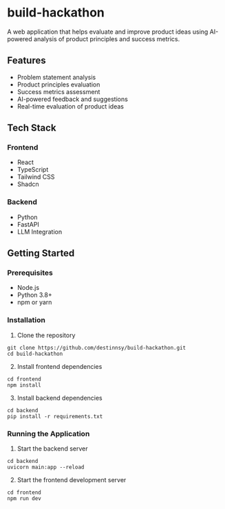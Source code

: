 # build-hackathon

A web application that helps evaluate and improve product ideas using AI-powered analysis of product principles and success metrics.

## Features

- Problem statement analysis
- Product principles evaluation
- Success metrics assessment
- AI-powered feedback and suggestions
- Real-time evaluation of product ideas

## Tech Stack

### Frontend

- React
- TypeScript
- Tailwind CSS
- Shadcn

### Backend

- Python
- FastAPI
- LLM Integration

## Getting Started

### Prerequisites

- Node.js
- Python 3.8+
- npm or yarn

### Installation

1. Clone the repository

```
git clone https://github.com/destinnsy/build-hackathon.git
cd build-hackathon
```

2. Install frontend dependencies

```
cd frontend
npm install
```

3. Install backend dependencies

```
cd backend
pip install -r requirements.txt
```

### Running the Application

1. Start the backend server

```
cd backend
uvicorn main:app --reload
```

2. Start the frontend development server

```
cd frontend
npm run dev
```
